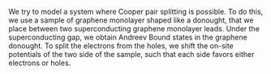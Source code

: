 We try to model a system where Cooper pair splitting is possible. To do this, we use a sample of graphene monolayer shaped like a donought, that we place between two superconducting graphene monolayer leads. Under the superconducting gap, we obtain Andreev Bound states in the graphene donought. To split the electrons from the holes, we shift the on-site potentials of the two side of the sample, such that each side favors either electrons or holes.
